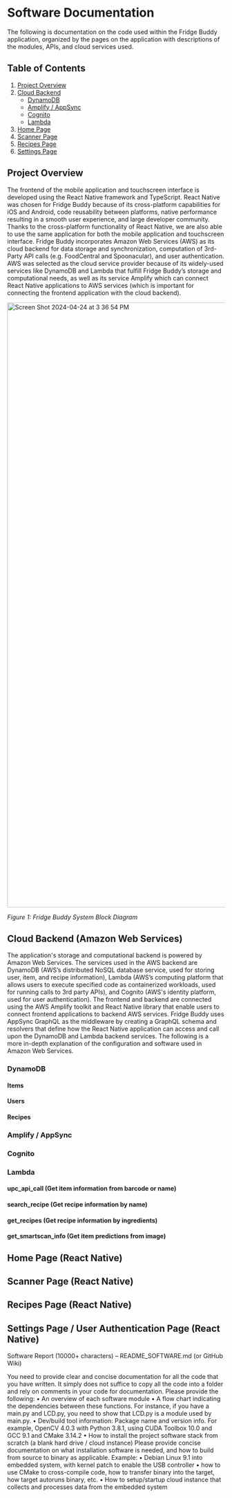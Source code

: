 # Software Documentation
The following is documentation on the code used within the Fridge Buddy application, organized by the pages on the application with descriptions of the modules, APIs, and cloud services used.

## Table of Contents
1. [Project Overview](#project-overview)
2. [Cloud Backend](#cloud-backend-amazon-web-services)
    - [DynamoDB](#dynamodb)
    - [Amplify / AppSync](#amplify--appsync)
    - [Cognito](#cognito)
    - [Lambda](#lambda)
3. [Home Page](#home-page-react-native)
4. [Scanner Page](#scanner-page-react-native)
5. [Recipes Page](#recipes-page-react-native)
6. [Settings Page](#settings-page--user-authentication-page-react-native)

## Project Overview
The frontend of the mobile application and touchscreen interface is developed using the React Native framework and TypeScript. React Native was chosen for Fridge Buddy because of its cross-platform capabilities for iOS and Android, code reusability between platforms, native performance resulting in a smooth user experience, and large developer community. Thanks to the cross-platform functionality of React Native, we are also able to use the same application for both the mobile application and touchscreen interface. Fridge Buddy incorporates Amazon Web Services (AWS) as its cloud backend for data storage and synchronization, computation of 3rd-Party API calls (e.g. FoodCentral and Spoonacular), and user authentication. AWS was selected as the cloud service provider because of its widely-used services like DynamoDB and Lambda that fulfill Fridge Buddy’s storage and computational needs, as well as its service Amplify which can connect React Native applications to AWS services (which is important for connecting the frontend application with the cloud backend).

<img width="1398" alt="Screen Shot 2024-04-24 at 3 36 54 PM" src="https://github.com/Fridge-Buddy/ui/assets/98369076/5e2ba4a5-eb27-4aa9-bdb2-4b47c0da2a7e">

_Figure 1: Fridge Buddy System Block Diagram_

## Cloud Backend (Amazon Web Services)
The application's storage and computational backend is powered by Amazon Web Services. The services used in the AWS backend are DynamoDB (AWS’s distributed NoSQL database service, used for storing user, item, and recipe information), Lambda (AWS’s computing platform that allows users to execute specified code as containerized workloads, used for running calls to 3rd party APIs), and Cognito (AWS's identity platform, used for user authentication). The frontend and backend are connected using the AWS Amplify toolkit and React Native library that enable users to connect frontend applications to backend AWS services. Fridge Buddy uses AppSync GraphQL as the middleware by creating a GraphQL schema and resolvers that define how the React Native application can access and call upon the DynamoDB and Lambda backend services. The following is a more in-depth explanation of the configuration and software used in Amazon Web Services.

### DynamoDB

#### Items

#### Users

#### Recipes

### Amplify / AppSync

### Cognito

### Lambda

#### upc_api_call (Get item information from barcode or name)

#### search_recipe (Get recipe information by name)

#### get_recipes (Get recipe information by ingredients)

#### get_smartscan_info (Get item predictions from image)

## Home Page (React Native)

## Scanner Page (React Native)

## Recipes Page (React Native)

## Settings Page / User Authentication Page (React Native)

Software Report (10000+ characters) – README_SOFTWARE.md (or GitHub Wiki)

You need to provide clear and concise documentation for all the code that you have written. It simply
does not suffice to copy all the code into a folder and rely on comments in your code for documentation.
Please provide the following:
• An overview of each software module
• A flow chart indicating the dependencies between these functions. For instance, if you have a
main.py and LCD.py, you need to show that LCD.py is a module used by main.py.
• Dev/build tool information: Package name and version info. For example, OpenCV 4.0.3 with
Python 3.8.1, using CUDA Toolbox 10.0 and GCC 9.1 and CMake 3.14.2
• How to install the project software stack from scratch (a blank hard drive / cloud instance) Please
provide concise documentation on what installation software is needed, and how to build from
source to binary as applicable.
Example:
• Debian Linux 9.1 into embedded system, with kernel patch to enable the USB controller
• how to use CMake to cross-compile code, how to transfer binary into the target, how target
autoruns binary, etc.
• How to setup/startup cloud instance that collects and processes data from the embedded
system
